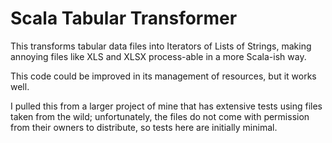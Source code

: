 Scala Tabular Transformer
=========================

This transforms tabular data files into Iterators of Lists of Strings, making annoying files like XLS and XLSX process-able in a more Scala-ish way.

This code could be improved in its management of resources, but it works well.

I pulled this from a larger project of mine that has extensive tests using files taken from the wild; unfortunately, the files do not come with permission from their owners to distribute, so tests here are initially minimal.
